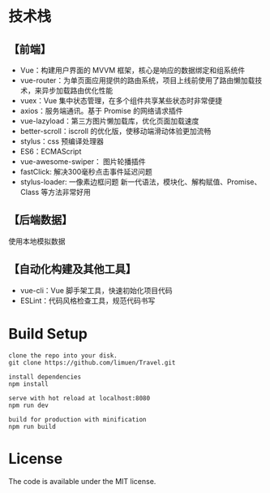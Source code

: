 
# 技术栈
## 【前端】
* Vue：构建用户界面的 MVVM 框架，核心是响应的数据绑定和组系统件
* vue-router：为单页面应用提供的路由系统，项目上线前使用了路由懒加载技术，来异步加载路由优化性能
* vuex：Vue 集中状态管理，在多个组件共享某些状态时非常便捷
* axios：服务端通讯。基于 Promise 的网络请求插件
* vue-lazyload：第三方图片懒加载库，优化页面加载速度
* better-scroll：iscroll 的优化版，使移动端滑动体验更加流畅
* stylus：css 预编译处理器
* ES6：ECMAScript
* vue-awesome-swiper： 图片轮播插件
* fastClick: 解决300毫秒点击事件延迟问题
* stylus-loader: 一像素边框问题 新一代语法，模块化、解构赋值、Promise、Class 等方法非常好用
## 【后端数据】
使用本地模拟数据
## 【自动化构建及其他工具】
* vue-cli：Vue 脚手架工具，快速初始化项目代码
* ESLint：代码风格检查工具，规范代码书写
# Build Setup
```
clone the repo into your disk.
git clone https://github.com/limuen/Travel.git

install dependencies
npm install

serve with hot reload at localhost:8080
npm run dev

build for production with minification
npm run build
```
# License
The code is available under the MIT license.
